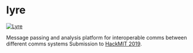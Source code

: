 # lyre

[![Lyre](https://badges.devpost-shields.com/get-badge?name=Lyre&id=lyre-3ucrzv&type=basic&style=for-the-badge)](https://devpost.com/software/lyre-3ucrzv)

Message passing and analysis platform for interoperable comms between different comms systems
Submission to [HackMIT 2019](https://hackmit-2019.devpost.com/).
